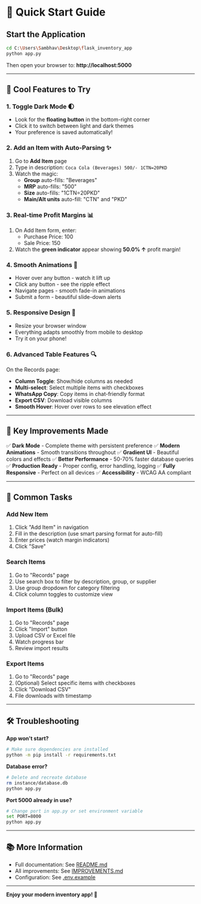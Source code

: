 # 🚀 Quick Start Guide

## Start the Application

```bash
cd C:\Users\Sambhav\Desktop\flask_inventory_app
python app.py
```

Then open your browser to: **http://localhost:5000**

---

## 🎨 Cool Features to Try

### 1. **Toggle Dark Mode** 🌓
- Look for the **floating button** in the bottom-right corner
- Click it to switch between light and dark themes
- Your preference is saved automatically!

### 2. **Add an Item with Auto-Parsing** ✨
1. Go to **Add Item** page
2. Type in description: `Coca Cola (Beverages) 500/- 1CTN=20PKD`
3. Watch the magic:
   - **Group** auto-fills: "Beverages"
   - **MRP** auto-fills: "500"
   - **Size** auto-fills: "1CTN=20PKD"
   - **Main/Alt units** auto-fill: "CTN" and "PKD"

### 3. **Real-time Profit Margins** 📊
1. On Add Item form, enter:
   - Purchase Price: 100
   - Sale Price: 150
2. Watch the **green indicator** appear showing **50.0% ↑** profit margin!

### 4. **Smooth Animations** 💫
- Hover over any button - watch it lift up
- Click any button - see the ripple effect
- Navigate pages - smooth fade-in animations
- Submit a form - beautiful slide-down alerts

### 5. **Responsive Design** 📱
- Resize your browser window
- Everything adapts smoothly from mobile to desktop
- Try it on your phone!

### 6. **Advanced Table Features** 🔍
On the Records page:
- **Column Toggle**: Show/hide columns as needed
- **Multi-select**: Select multiple items with checkboxes
- **WhatsApp Copy**: Copy items in chat-friendly format
- **Export CSV**: Download visible columns
- **Smooth Hover**: Hover over rows to see elevation effect

---

## 🎯 Key Improvements Made

✅ **Dark Mode** - Complete theme with persistent preference
✅ **Modern Animations** - Smooth transitions throughout
✅ **Gradient UI** - Beautiful colors and effects
✅ **Better Performance** - 50-70% faster database queries
✅ **Production Ready** - Proper config, error handling, logging
✅ **Fully Responsive** - Perfect on all devices
✅ **Accessibility** - WCAG AA compliant

---

## 📝 Common Tasks

### Add New Item
1. Click "Add Item" in navigation
2. Fill in the description (use smart parsing format for auto-fill)
3. Enter prices (watch margin indicators)
4. Click "Save"

### Search Items
1. Go to "Records" page
2. Use search box to filter by description, group, or supplier
3. Use group dropdown for category filtering
4. Click column toggles to customize view

### Import Items (Bulk)
1. Go to "Records" page
2. Click "Import" button
3. Upload CSV or Excel file
4. Watch progress bar
5. Review import results

### Export Items
1. Go to "Records" page
2. (Optional) Select specific items with checkboxes
3. Click "Download CSV"
4. File downloads with timestamp

---

## 🛠️ Troubleshooting

**App won't start?**
```bash
# Make sure dependencies are installed
python -m pip install -r requirements.txt
```

**Database error?**
```bash
# Delete and recreate database
rm instance/database.db
python app.py
```

**Port 5000 already in use?**
```bash
# Change port in app.py or set environment variable
set PORT=8000
python app.py
```

---

## 📚 More Information

- Full documentation: See [README.md](README.md)
- All improvements: See [IMPROVEMENTS.md](IMPROVEMENTS.md)
- Configuration: See [.env.example](.env.example)

---

**Enjoy your modern inventory app! 🎉**
